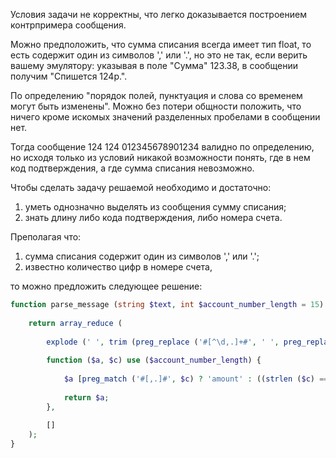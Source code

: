 Условия задачи не корректны, что легко доказывается построением контрпримера сообщения.

Можно предположить, что сумма списания всегда имеет тип float, то есть содержит один из символов ',' или '.', но это не так, если верить вашему эмулятору: указывая в поле "Сумма" 123.38, в сообщении получим "Спишется 124р.".

По определению "порядок полей, пунктуация и слова со временем могут быть изменены". Можно без потери общности положить, что ничего кроме искомых значений разделенных пробелами в сообщении нет.

Тогда сообщение 124 124 012345678901234 валидно по определению, но исходя только из условий никакой возможности понять, где в нем код подтверждения, а где сумма списания невозможно.

Чтобы сделать задачу решаемой необходимо и достаточно:

1. уметь однозначно выделять из сообщения сумму списания;
2. знать длину либо кода подтверждения, либо номера счета.

Преполагая что:

1. сумма списания содержит один из символов ',' или '.';
2. известно количество цифр в номере счета,

то можно предложить следующее решение:

```php
function parse_message (string $text, int $account_number_length = 15) : array {
    
    return array_reduce (
        
        explode (' ', trim (preg_replace ('#[^\d,.]+#', ' ', preg_replace ('#(\D[,.])|([,.]\D)|([,.]$)#u', '', $text)))),
        
        function ($a, $c) use ($account_number_length) {
            
            $a [preg_match ('#[,.]#', $c) ? 'amount' : ((strlen ($c) == $account_number_length ? 'account' : 'code'))] = $c;
            
            return $a;
        },
        
        []
    );
}
